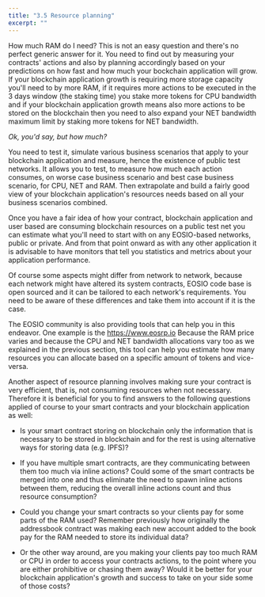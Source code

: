 ```yaml
---
title: "3.5 Resource planning"
excerpt: ""
---
```

How much RAM do I need? This is not an easy question and there's no perfect generic answer for it. You need to find out by measuring your contracts' actions and also by planning accordingly based on your predictions on how fast and how much your bockchain application will grow. If your blockchain application growth is requiring more storage capacity you'll need to by more RAM, if it requires more actions to be executed in the 3 days window (the staking time) you stake more tokens for CPU bandwidth and if your blockchain application growth means also more actions to be stored on the blockchain then you need to also expand your NET bandwidth maximum limit by staking more tokens for NET bandwidth.

*Ok, you'd say, but how much?*

You need to test it, simulate various business scenarios that apply to your blockchain application and measure, hence the existence of public test networks. It allows you to test, to measure how much each action consumes, on worse case business scenario and best case business scenario, for CPU, NET and RAM. Then extrapolate and build a fairly good view of your blockchain application's resources needs based on all your business scenarios combined.

Once you have a fair idea of how your contract, blockchain application and user based are consuming blockchain resources on a public test net you can estimate what you'll need to start with on any EOSIO-based networks, public or private. And from that point onward as with any other application it is advisable to have monitors that tell you statistics and metrics about your application performance.

Of course some aspects might differ from network to network, because each network might have altered its system contracts, EOSIO code base is open sourced and it can be tailored to each network's requirements. You need to be aware of these differences and take them into account if it is the case.

The EOSIO community is also providing tools that can help you in this endeavor. One example is the https://www.eosrp.io
Because the RAM price varies and because the CPU and NET bandwidth allocations vary too as we explained in the previous section, this tool can help you estimate how many resources you can allocate based on a specific amount of tokens and vice-versa.

Another aspect of resource planning involves making sure your contract is very efficient, that is, not consuming resources when not necessary. Therefore it is beneficial for you to find answers to the following questions applied of course to your smart contracts and your blockchain application as well:

- Is your smart contract storing on blockchain only the information that is necessary to be stored in blockchain and for the rest is using alternative ways for storing data (e.g. IPFS)?

- If you have multiple smart contracts, are they communicating between them too much via inline actions? Could some of the smart contracts be merged into one and thus eliminate the need to spawn inline actions between them, reducing the overall inline actions count and thus resource consumption?

- Could you change your smart contracts so your clients pay for some parts of the RAM used? Remember previously how originally the addressbook contract was making each new account added to the book pay for the RAM needed to store its individual data? 

- Or the other way around, are you making your clients pay too much RAM or CPU in order to access your contracts actions, to the point where you are either prohibitive or chasing them away? Would it be better for your blockchain application's growth and success to take on your side some of those costs?